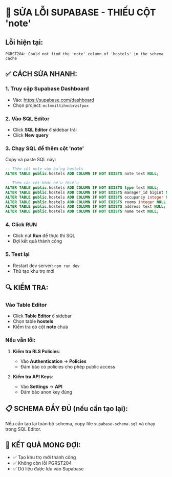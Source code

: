 # 🚨 SỬA LỖI SUPABASE - THIẾU CỘT 'note'

## Lỗi hiện tại:
```
PGRST204: Could not find the 'note' column of 'hostels' in the schema cache
```

## ✅ CÁCH SỬA NHANH:

### 1. Truy cập Supabase Dashboard
- Vào: https://supabase.com/dashboard
- Chọn project: `mclmmiltihncbrzsfpox`

### 2. Vào SQL Editor
- Click **SQL Editor** ở sidebar trái
- Click **New query**

### 3. Chạy SQL để thêm cột 'note'
Copy và paste SQL này:

```sql
-- Thêm cột note vào bảng hostels
ALTER TABLE public.hostels ADD COLUMN IF NOT EXISTS note text NULL;

-- Thêm các cột khác nếu thiếu
ALTER TABLE public.hostels ADD COLUMN IF NOT EXISTS type text NULL;
ALTER TABLE public.hostels ADD COLUMN IF NOT EXISTS manager_id bigint NULL;
ALTER TABLE public.hostels ADD COLUMN IF NOT EXISTS occupancy integer NULL;
ALTER TABLE public.hostels ADD COLUMN IF NOT EXISTS rooms integer NULL;
ALTER TABLE public.hostels ADD COLUMN IF NOT EXISTS address text NULL;
ALTER TABLE public.hostels ADD COLUMN IF NOT EXISTS name text NULL;
```

### 4. Click RUN
- Click nút **Run** để thực thi SQL
- Đợi kết quả thành công

### 5. Test lại
- Restart dev server: `npm run dev`
- Thử tạo khu trọ mới

## 🔍 KIỂM TRA:

### Vào Table Editor
- Click **Table Editor** ở sidebar
- Chọn table **hostels**
- Kiểm tra có cột **note** chưa

### Nếu vẫn lỗi:
1. **Kiểm tra RLS Policies**:
   - Vào **Authentication** → **Policies**
   - Đảm bảo có policies cho phép public access

2. **Kiểm tra API Keys**:
   - Vào **Settings** → **API**
   - Đảm bảo anon key đúng

## 📋 SCHEMA ĐẦY ĐỦ (nếu cần tạo lại):

Nếu cần tạo lại toàn bộ schema, copy file `supabase-schema.sql` và chạy trong SQL Editor.

## 🎯 KẾT QUẢ MONG ĐỢI:
- ✅ Tạo khu trọ mới thành công
- ✅ Không còn lỗi PGRST204
- ✅ Dữ liệu được lưu vào Supabase
